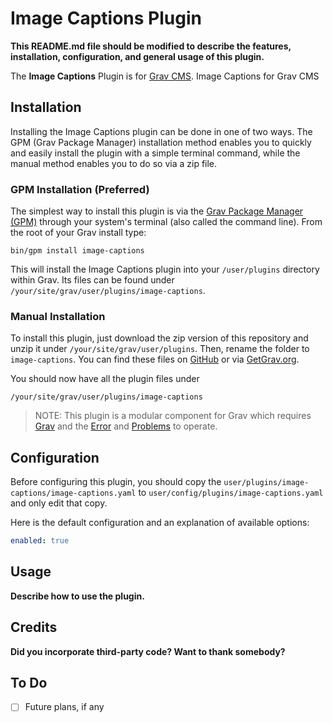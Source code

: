 # Image Captions Plugin

**This README.md file should be modified to describe the features, installation, configuration, and general usage of this plugin.**

The **Image Captions** Plugin is for [Grav CMS](http://github.com/getgrav/grav). Image Captions for Grav CMS

## Installation

Installing the Image Captions plugin can be done in one of two ways. The GPM (Grav Package Manager) installation method enables you to quickly and easily install the plugin with a simple terminal command, while the manual method enables you to do so via a zip file.

### GPM Installation (Preferred)

The simplest way to install this plugin is via the [Grav Package Manager (GPM)](http://learn.getgrav.org/advanced/grav-gpm) through your system's terminal (also called the command line).  From the root of your Grav install type:

    bin/gpm install image-captions

This will install the Image Captions plugin into your `/user/plugins` directory within Grav. Its files can be found under `/your/site/grav/user/plugins/image-captions`.

### Manual Installation

To install this plugin, just download the zip version of this repository and unzip it under `/your/site/grav/user/plugins`. Then, rename the folder to `image-captions`. You can find these files on [GitHub](https://github.com/newkind/grav-plugin-image-captions) or via [GetGrav.org](http://getgrav.org/downloads/plugins#extras).

You should now have all the plugin files under

    /your/site/grav/user/plugins/image-captions
	
> NOTE: This plugin is a modular component for Grav which requires [Grav](http://github.com/getgrav/grav) and the [Error](https://github.com/getgrav/grav-plugin-error) and [Problems](https://github.com/getgrav/grav-plugin-problems) to operate.

## Configuration

Before configuring this plugin, you should copy the `user/plugins/image-captions/image-captions.yaml` to `user/config/plugins/image-captions.yaml` and only edit that copy.

Here is the default configuration and an explanation of available options:

```yaml
enabled: true
```

## Usage

**Describe how to use the plugin.**

## Credits

**Did you incorporate third-party code? Want to thank somebody?**

## To Do

- [ ] Future plans, if any

